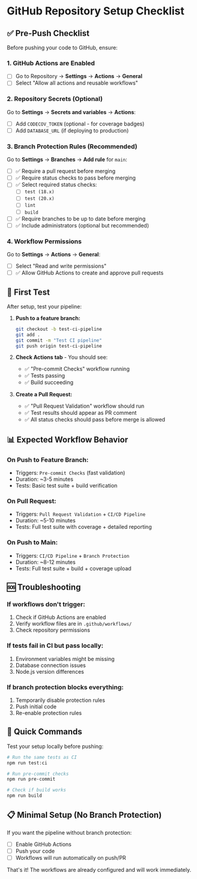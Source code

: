 # GitHub Repository Setup Checklist

## ✅ Pre-Push Checklist

Before pushing your code to GitHub, ensure:

### 1. GitHub Actions are Enabled
- [ ] Go to Repository → **Settings** → **Actions** → **General**
- [ ] Select "Allow all actions and reusable workflows"

### 2. Repository Secrets (Optional)
Go to **Settings** → **Secrets and variables** → **Actions**:
- [ ] Add `CODECOV_TOKEN` (optional - for coverage badges)
- [ ] Add `DATABASE_URL` (if deploying to production)

### 3. Branch Protection Rules (Recommended)
Go to **Settings** → **Branches** → **Add rule** for `main`:
- [ ] ✅ Require a pull request before merging
- [ ] ✅ Require status checks to pass before merging
- [ ] ✅ Select required status checks:
  - [ ] `test (18.x)`
  - [ ] `test (20.x)` 
  - [ ] `lint`
  - [ ] `build`
- [ ] ✅ Require branches to be up to date before merging
- [ ] ✅ Include administrators (optional but recommended)

### 4. Workflow Permissions
Go to **Settings** → **Actions** → **General**:
- [ ] Select "Read and write permissions"
- [ ] ✅ Allow GitHub Actions to create and approve pull requests

## 🚀 First Test

After setup, test your pipeline:

1. **Push to a feature branch:**
   ```bash
   git checkout -b test-ci-pipeline
   git add .
   git commit -m "Test CI pipeline"
   git push origin test-ci-pipeline
   ```

2. **Check Actions tab** - You should see:
   - ✅ "Pre-commit Checks" workflow running
   - ✅ Tests passing
   - ✅ Build succeeding

3. **Create a Pull Request:**
   - ✅ "Pull Request Validation" workflow should run
   - ✅ Test results should appear as PR comment
   - ✅ All status checks should pass before merge is allowed

## 📊 Expected Workflow Behavior

### On Push to Feature Branch:
- Triggers: `Pre-commit Checks` (fast validation)
- Duration: ~3-5 minutes
- Tests: Basic test suite + build verification

### On Pull Request:
- Triggers: `Pull Request Validation` + `CI/CD Pipeline`
- Duration: ~5-10 minutes  
- Tests: Full test suite with coverage + detailed reporting

### On Push to Main:
- Triggers: `CI/CD Pipeline` + `Branch Protection`
- Duration: ~8-12 minutes
- Tests: Full test suite + build + coverage upload

## 🆘 Troubleshooting

### If workflows don't trigger:
1. Check if GitHub Actions are enabled
2. Verify workflow files are in `.github/workflows/`
3. Check repository permissions

### If tests fail in CI but pass locally:
1. Environment variables might be missing
2. Database connection issues
3. Node.js version differences

### If branch protection blocks everything:
1. Temporarily disable protection rules
2. Push initial code
3. Re-enable protection rules

## 🎯 Quick Commands

Test your setup locally before pushing:
```bash
# Run the same tests as CI
npm run test:ci

# Run pre-commit checks
npm run pre-commit

# Check if build works
npm run build
```

## 📋 Minimal Setup (No Branch Protection)

If you want the pipeline without branch protection:
- [ ] Enable GitHub Actions
- [ ] Push your code
- [ ] Workflows will run automatically on push/PR

That's it! The workflows are already configured and will work immediately.
